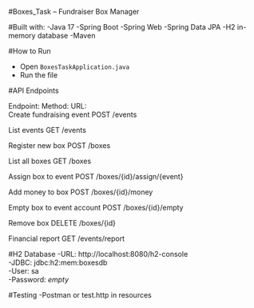#Boxes_Task – Fundraiser Box Manager

#Built with: 
-Java 17
-Spring Boot
-Spring Web
-Spring Data JPA
-H2 in-memory database
-Maven

#How to Run
- Open `BoxesTaskApplication.java`
- Run the file

#API Endpoints

Endpoint:                  	Method:	URL:                          
Create fundraising event   	POST   	/events 
                   
List events                	GET    	/events    
                
Register new box           	POST   	/boxes 
                    
List all boxes             	GET    	/boxes     
                 
Assign box to event        	POST   	/boxes/{id}/assign/{event} 

Add money to box           	POST   	/boxes/{id}/money  

Empty box to event account 	POST   	/boxes/{id}/empty

Remove box                  DELETE 	/boxes/{id}     

Financial report            GET		/events/report

#H2 Database
-URL: http://localhost:8080/h2-console  
-JDBC: jdbc:h2:mem:boxesdb  
-User: sa  
-Password: *empty*

#Testing
-Postman or test.http in resources
